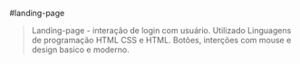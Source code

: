 #landing-page
> Landing-page - interação de login com usuário. 
> Utilizado Linguagens de programação HTML CSS e HTML.
> Botões, interções com mouse e design basico e moderno. 
      
      
      
      
  
